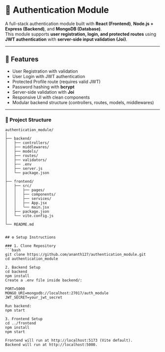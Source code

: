 # 🔐 Authentication Module

A full-stack authentication module built with **React (Frontend)**, **Node.js + Express (Backend)**, and **MongoDB (Database)**.  
This module supports **user registration, login, and protected routes** using **JWT authentication** with **server-side input validation (Joi)**.  

---

## 🚀 Features
- User Registration with validation
- User Login with JWT authentication
- Protected Profile route (requires valid JWT)
- Password hashing with **bcrypt**
- Server-side validation with **Joi**
- Responsive UI with clean components
- Modular backend structure (controllers, routes, models, middlewares)

---
### 📂 Project Structure
```text
authentication_module/
│
├── backend/
│   ├── controllers/
│   ├── middlewares/
│   ├── models/
│   ├── routes/
│   ├── validators/
│   ├── .env
│   ├── server.js
│   └── package.json
│
├── frontend/
│   ├── src/
│   │   ├── pages/
│   │   ├── components/
│   │   ├── services/
│   │   ├── App.jsx
│   │   └── main.jsx
│   ├── package.json
│   └── vite.config.js
│
└── README.md


## ⚙️ Setup Instructions

### 1. Clone Repository
```bash
git clone https://github.com/ananth127/authentication_module.git
cd authentication_module

2. Backend Setup
cd backend
npm install
Create a .env file inside backend/:

PORT=5000
MONGO_URI=mongodb://localhost:27017/auth_module
JWT_SECRET=your_jwt_secret

Run backend:
npm start

3. Frontend Setup
cd ../frontend
npm install
npm start

Frontend will run at http://localhost:5173 (Vite default).
Backend will run at http://localhost:5000.
```
